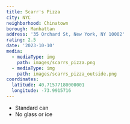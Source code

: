 ```yaml
---
title: Scarr's Pizza
city: NYC
neighborhood: Chinatown
borough: Manhattan
address: '35 Orchard St, New York, NY 10002'
rating: 2.5
date: '2023-10-10'
media:
  - mediaType: img
    path: images/scarrs_pizza.png
  - mediaType: img
    path: images/scarrs_pizza_outside.png
coordinates:
  latitude: 40.71577180000001
  longitude: -73.9915716
---
```


- Standard can
- No glass or ice
